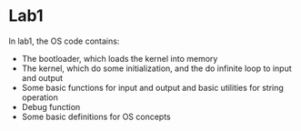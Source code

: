 # Lab1
In lab1, the OS code contains:
*  The bootloader, which loads the kernel into memory
*  The kernel, which do some initialization, and the do infinite loop to input and output
*  Some basic functions for input and output and basic utilities for string operation
*  Debug function
*  Some basic definitions for OS concepts
